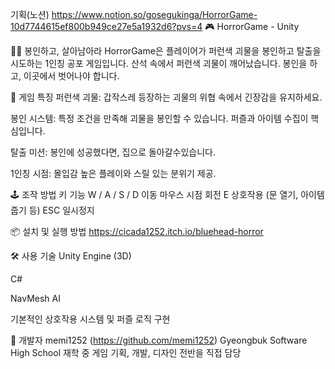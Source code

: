 
기획(노션)
https://www.notion.so/gosegukinga/HorrorGame-10d7744615ef800b949ce27e5a1932d6?pvs=4
🎮 HorrorGame - Unity

🧟‍♂️ 봉인하고, 살아남아라
HorrorGame은 플레이어가 퍼런색 괴물을 봉인하고 탈출을 시도하는 1인칭 공포 게임입니다. 산석 속에서 퍼런색 괴물이 깨어났습니다. 봉인을 하고, 이곳에서 벗어나야 합니다.

🎯 게임 특징
퍼런색 괴물: 갑작스레 등장하는 괴물의 위협 속에서 긴장감을 유지하세요.

봉인 시스템: 특정 조건을 만족해 괴물을 봉인할 수 있습니다. 퍼즐과 아이템 수집이 핵심입니다.

탈출 미션: 봉인에 성공했다면, 집으로 돌아갈수있습니다.

1인칭 시점: 몰입감 높은 플레이와 스릴 있는 분위기 제공.

🕹️ 조작 방법
키	기능
W / A / S / D	이동
마우스	시점 회전
E	상호작용 (문 열기, 아이템 줍기 등)
ESC	일시정지

📦 설치 및 실행 방법
https://cicada1252.itch.io/bluehead-horror


🛠️ 사용 기술
Unity Engine (3D)

C#

NavMesh AI

기본적인 상호작용 시스템 및 퍼즐 로직 구현

👤 개발자
memi1252 (https://github.com/memi1252)
Gyeongbuk Software High School 재학 중
게임 기획, 개발, 디자인 전반을 직접 담당
